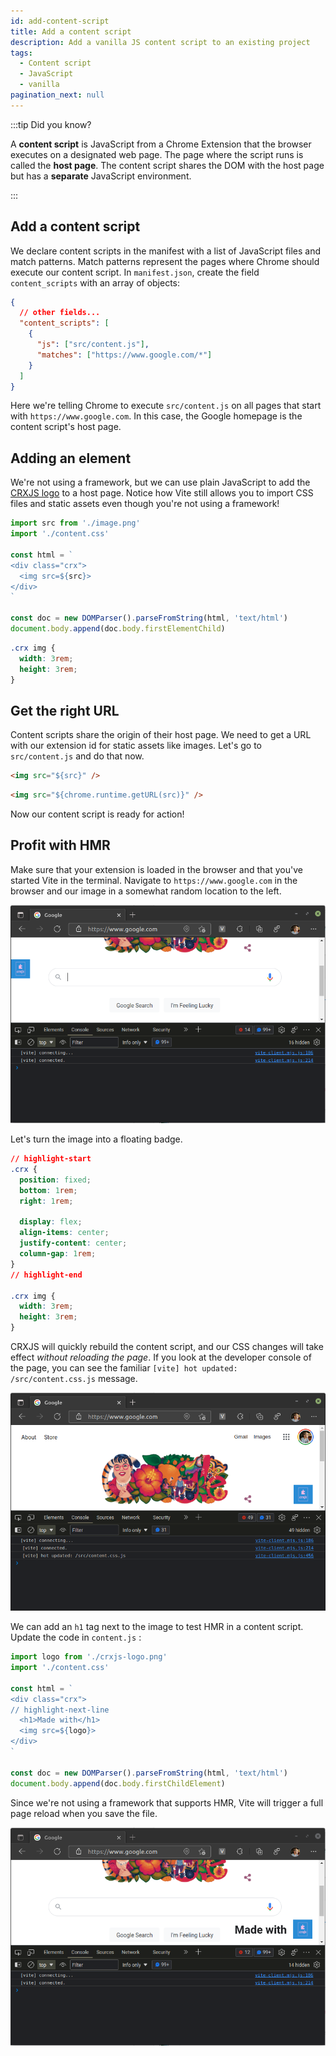 ```yaml
---
id: add-content-script
title: Add a content script
description: Add a vanilla JS content script to an existing project
tags:
  - Content script
  - JavaScript
  - vanilla
pagination_next: null
---
```


:::tip Did you know?

A **content script** is JavaScript from a Chrome Extension that the browser
executes on a designated web page. The page where the script runs is called the
**host page**. The content script shares the DOM with the host page but has a
**separate** JavaScript environment.

:::

## Add a content script

We declare content scripts in the manifest with a list of JavaScript files and
match patterns. Match patterns represent the pages where Chrome should execute
our content script. In `manifest.json`, create the field `content_scripts` with
an array of objects:

```json title=manifest.json
{
  // other fields...
  "content_scripts": [
    {
      "js": ["src/content.js"],
      "matches": ["https://www.google.com/*"]
    }
  ]
}
```

Here we're telling Chrome to execute `src/content.js` on all pages that start
with `https://www.google.com`. In this case, the Google homepage is the content
script's host page.

## Adding an element

We're not using a framework, but we can use plain JavaScript to add the
[CRXJS logo](./assets/image.png) to a host page. Notice how Vite still allows
you to import CSS files and static assets even though you're not using a
framework!

```javascript title=src/content.js
import src from './image.png'
import './content.css'

const html = `
<div class="crx">
  <img src=${src}>
</div>
`

const doc = new DOMParser().parseFromString(html, 'text/html')
document.body.append(doc.body.firstElementChild)
```

```css title=src/content.css
.crx img {
  width: 3rem;
  height: 3rem;
}
```

## Get the right URL

Content scripts share the origin of their host page. We need to get a URL with
our extension id for static assets like images. Let's go to `src/content.js` and
do that now.

```html title="An imported asset path won't work"
<img src="${src}" />
```

```html title="Use chrome.runtime.getURL() to get the right url"
<img src="${chrome.runtime.getURL(src)}" />
```

Now our content script is ready for action!

## Profit with HMR

Make sure that your extension is loaded in the browser and that you've started
Vite in the terminal. Navigate to `https://www.google.com` in the browser and
our image in a somewhat random location to the left.

![CRXJS logo at bottom left of Google homepage](./assets/crxjs-vanilla-content-1.png)

Let's turn the image into a floating badge.

```css title=src/content.js
// highlight-start
.crx {
  position: fixed;
  bottom: 1rem;
  right: 1rem;

  display: flex;
  align-items: center;
  justify-content: center;
  column-gap: 1rem;
}
// highlight-end

.crx img {
  width: 3rem;
  height: 3rem;
}
```

CRXJS will quickly rebuild the content script, and our CSS changes will take
effect _without reloading the page_. If you look at the developer console of the
page, you can see the familiar `[vite] hot updated: /src/content.css.js`
message.

![CRXJS logo in bottom right of Google homepage](./assets/crxjs-vanilla-content-2.png)

We can add an `h1` tag next to the image to test HMR in a content script. Update
the code in `content.js` :

```javascript title=src/content.js
import logo from './crxjs-logo.png'
import './content.css'

const html = `
<div class="crx">
// highlight-next-line
  <h1>Made with</h1>
  <img src=${logo}>
</div>
`

const doc = new DOMParser().parseFromString(html, 'text/html')
document.body.append(doc.body.firstChildElement)
```

Since we're not using a framework that supports HMR, Vite will trigger a full
page reload when you save the file.

!["Made with CRXJS" in lower right of Google homepage](assets/crxjs-vanilla-content-3.png)
